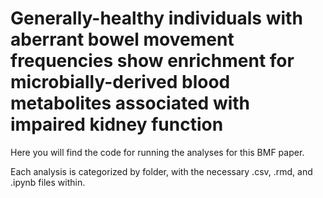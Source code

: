 # Generally-healthy individuals with aberrant bowel movement frequencies show enrichment for microbially-derived blood metabolites associated with impaired kidney function

Here you will find the code for running the analyses for this BMF paper.

Each analysis is categorized by folder, with the necessary .csv, .rmd, and .ipynb files within.
